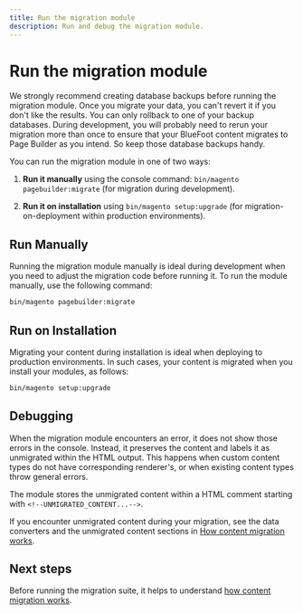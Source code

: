 ```yaml
---
title: Run the migration module
description: Run and debug the migration module.
---
```


# Run the migration module

<InlineAlert variant="warning" slots="text"/>

We strongly recommend creating database backups before running the migration module. Once you migrate your data, you can't revert it if you don't like the results. You can only rollback to one of your backup databases. During development, you will probably need to rerun your migration more than once to ensure that your BlueFoot content migrates to Page Builder as you intend. So keep those database backups handy.

You can run the migration module in one of two ways:

1. **Run it manually** using the console command: `bin/magento pagebuilder:migrate` (for migration during development).

1. **Run it on installation** using `bin/magento setup:upgrade` (for migration-on-deployment within production environments).

## Run Manually

Running the migration module manually is ideal during development when you need to adjust the migration code before running it.
To run the module manually, use the following command:

```bash
bin/magento pagebuilder:migrate
```

## Run on Installation

Migrating your content during installation is ideal when deploying to production environments. In such cases, your content is migrated when you install your modules, as follows:

```bash
bin/magento setup:upgrade
```

## Debugging

When the migration module encounters an error, it does not show those errors in the console. Instead, it preserves the content and labels it as unmigrated within the HTML output. This happens when custom content types do not have corresponding renderer's, or when existing content types throw general errors.

The module stores the unmigrated content within a HTML comment starting with `<!--UNMIGRATED_CONTENT...-->`.

If you encounter unmigrated content during your migration, see the data converters and the unmigrated content sections in [How content migration works](how-content-migration-works.md).

## Next steps

Before running the migration suite, it helps to understand [how content migration works](how-content-migration-works.md).
